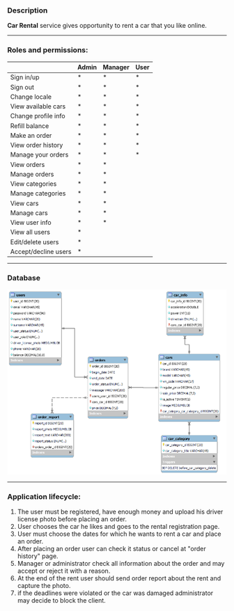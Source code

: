 ### Description
**Car Rental** service gives opportunity to rent a car that you like online.

------------
### Roles and permissions:

|                      | Admin | Manager | User |
|----------------------|-------|---------|------|
| Sign in/up           | *     | *       | *    |
| Sign out             | *     | *       | *    |
| Change locale        | *     | *       | *    |
| View available cars  | *     | *       | *    |
| Change profile info  | *     | *       | *    |
| Refill balance       | *     | *       | *    |
| Make an order        | *     | *       | *    |
| View order history   | *     | *       | *    |
| Manage your orders   | *     | *       | *    |
| View orders          | *     | *       |      |
| Manage orders        | *     | *       |      |
| View categories      | *     | *       |      |
| Manage categories    | *     | *       |      |
| View cars            | *     | *       |      |
| Manage cars          | *     | *       |      |
| View user info       | *     | *       |      |
| View all users       | *     |         |      |
| Edit/delete users    | *     |         |      |
| Accept/decline users | *     |         |      |

------------
### Database
![database](https://github.com/luk1nov/Final_Task/blob/master/resources/image/db-image.png?raw=true)

------------
### Application lifecycle:
1. The user must be registered, have enough money and upload his driver license photo before placing an order.
2. User chooses the car he likes and goes to the rental registration page.
3. User must choose the dates for which he wants to rent a car and place an order.
4. After placing an order user can check it status or cancel at "order history" page.
5. Manager or administrator check all information about the order and may accept or reject it with a reason.
6. At the end of the rent user should send order report about the rent and capture the photo.
7. if the deadlines were violated or the car was damaged administrator may decide to block the client.